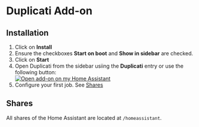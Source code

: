 # Duplicati Add-on

## Installation

1. Click on **Install**
2. Ensure the checkboxes **Start on boot** and **Show in sidebar** are checked.
3. Click on **Start**
4. Open Duplicati from the sidebar usiing the **Duplicati** entry or use the following button:<br>
   [![Open add-on on my Home Assistant][addon-open-badge]][addon-open-url]
5. Configure your first job. See [Shares](#shares)

## Shares
All shares of the Home Assistant are located at `/homeassistant`.

[addon-open-badge]: https://img.shields.io/badge/Open%20add--on%20on%20my-Home%20Assistant-41BDF5?logo=home-assistant&style=for-the-badge
[addon-open-url]: https://my.home-assistant.io/redirect/supervisor_ingress/?addon=62dd30da_duplicati

